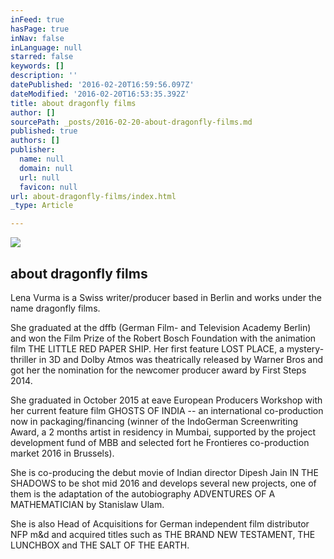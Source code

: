 ```yaml
---
inFeed: true
hasPage: true
inNav: false
inLanguage: null
starred: false
keywords: []
description: ''
datePublished: '2016-02-20T16:59:56.097Z'
dateModified: '2016-02-20T16:53:35.392Z'
title: about dragonfly films
author: []
sourcePath: _posts/2016-02-20-about-dragonfly-films.md
published: true
authors: []
publisher:
  name: null
  domain: null
  url: null
  favicon: null
url: about-dragonfly-films/index.html
_type: Article

---
```

![](https://the-grid-user-content.s3-us-west-2.amazonaws.com/dcfb753b-97db-46f1-a261-2541b0c63472.jpg)

## about dragonfly films

Lena Vurma is a Swiss writer/producer based in Berlin and works under the name dragonfly films. 

She graduated at the dffb (German Film- and Television Academy Berlin) and won the Film Prize of the Robert Bosch Foundation with the animation film THE LITTLE RED PAPER SHIP. Her first feature LOST PLACE, a mystery-thriller in 3D and Dolby Atmos was theatrically released by Warner Bros and got her the nomination for the newcomer producer award by First Steps 2014\. 

She graduated in October 2015 at eave European Producers Workshop with her current feature film GHOSTS OF INDIA -- an international co-production now in packaging/financing (winner of the IndoGerman Screenwriting Award, a 2 months artist in residency in Mumbai, supported by the project development fund of MBB and selected fort he Frontieres co-production market 2016 in Brussels).

She is co-producing the debut movie of Indian director Dipesh Jain IN THE SHADOWS to be shot mid 2016 and develops several new projects, one of them is the adaptation of the autobiography ADVENTURES OF A MATHEMATICIAN by Stanislaw Ulam.

She is also Head of Acquisitions for German independent film distributor NFP m&d and acquired titles such as THE BRAND NEW TESTAMENT, THE LUNCHBOX and THE SALT OF THE EARTH.